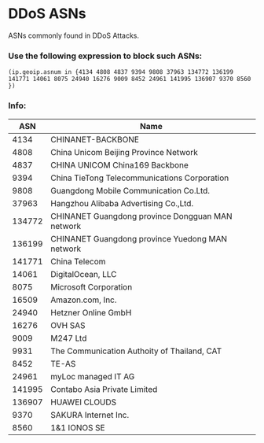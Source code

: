 # DDoS ASNs
ASNs commonly found in DDoS Attacks.  

### Use the following expression to block such ASNs:

```
(ip.geoip.asnum in {4134 4808 4837 9394 9808 37963 134772 136199 141771 14061 8075 24940 16276 9009 8452 24961 141995 136907 9370 8560 })
```

### Info:
ASN           | Name
------------- | -------------
4134          | CHINANET-BACKBONE
4808          | China Unicom Beijing Province Network
4837          | CHINA UNICOM China169 Backbone
9394          | China TieTong Telecommunications Corporation
9808          | Guangdong Mobile Communication Co.Ltd.
37963         | Hangzhou Alibaba Advertising Co.,Ltd.
134772        | CHINANET Guangdong province Dongguan MAN network
136199        | CHINANET Guangdong province Yuedong MAN network
141771        | China Telecom
14061         | DigitalOcean, LLC
8075          | Microsoft Corporation
16509         | Amazon.com, Inc.
24940         | Hetzner Online GmbH
16276         | OVH SAS
9009          | M247 Ltd
9931          | The Communication Authoity of Thailand, CAT
8452          | TE-AS
24961         | myLoc managed IT AG
141995        | Contabo Asia Private Limited
136907        | HUAWEI CLOUDS
9370          | SAKURA Internet Inc.
8560          | 1&1 IONOS SE

